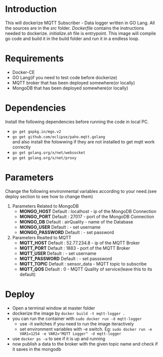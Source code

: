 # Introduction
This will dockerize MQTT Subscriber - Data logger written in GO Lang.
All the sources are in the *src* folder.
*Dockerfile* contains the instructions needed to dockerize.
*initialize.sh* file is entrypoint.
This image will compile go code and build it in the build folder and run it in a endless loop.

# Requirements
* Docker-CE
* GO Lang(if you need to test code before dockerize)
* MQTT broker that has been deployed somewhere(or locally)
* MongoDB that has been deployed somewhere(or locally)

# Dependencies
Install the following dependencies before running the code in local PC.
* `go get gopkg.in/mgo.v2`
* `go get github.com/eclipse/paho.mqtt.golang`
<br>and also install the folowwing if they are not installed to  get mqtt work correctly<br>
* `go get golang.org/x/net/websocket`
* `go get golang.org/x/net/proxy`

# Parameters
Change the following environmental variables according to your need.(see deploy section to see how to change them)
1. Parameters Related to MongoDB
	* **MONGO_HOST** 	Default : localhost 	- ip of the MongoDB Connection
	* **MONGO_PORT** 	Default : 27017 	- port of the MongoDB Connection
	* **MONGO_DB**		Default : airQuality 	- name of the Database
	* **MONGO_USER**	Default : 		- set username
	* **MONGO_PASSWORD**	Default :		- set password
2. Parameters Realted to MQTT
	* **MQTT_HOST** 	Default : 52.77.234.8 	- ip of the MQTT Broker
	* **MQTT_PORT** 	Default : 1883 		- port of the MQTT Broker
	* **MQTT_USER** 	Default :  		- set username
	* **MQTT_PASSWORD** 	Default :  		- set passsword
	* **MQTT_TOPIC** 	Default : sensor_data 	- MQTT topic to subscribe
	* **MQTT_QOS** 	Default : 0 		- MQTT Quality of service(leave this to its default)

# Deploy
* Open a terminal window at master folder
* dockerize the image by `docker build -t mqtt-logger .`
* you can run the container with `sudo docker run -d mqtt-logger`
	* use -it switches if you need to run the image iteractively
	* set environment variables with -e switch. Eg: `sudo docker run -e VAR1=1254 -e VAR2="MQTT Logger" -d mqtt-logger`
* use `docker ps -a` to see if it is up and running
* now publish a data to the broker with the given topic name and check if it saves in the mongodb
